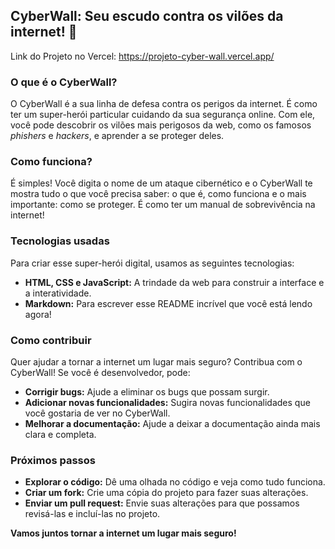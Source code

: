 ## CyberWall: Seu escudo contra os vilões da internet! ️🔐

Link do Projeto no Vercel: https://projeto-cyber-wall.vercel.app/

### O que é o CyberWall?

O CyberWall é a sua linha de defesa contra os perigos da internet. É como ter um super-herói particular cuidando da sua segurança online. Com ele, você pode descobrir os vilões mais perigosos da web, como os famosos *phishers* e *hackers*, e aprender a se proteger deles. 

### Como funciona?

É simples! Você digita o nome de um ataque cibernético e o CyberWall te mostra tudo o que você precisa saber: o que é, como funciona e o mais importante: como se proteger. É como ter um manual de sobrevivência na internet!

### Tecnologias usadas

Para criar esse super-herói digital, usamos as seguintes tecnologias:

* **HTML, CSS e JavaScript:** A trindade da web para construir a interface e a interatividade.
* **Markdown:** Para escrever esse README incrível que você está lendo agora!

### Como contribuir

Quer ajudar a tornar a internet um lugar mais seguro? Contribua com o CyberWall! Se você é desenvolvedor, pode:

* **Corrigir bugs:** Ajude a eliminar os bugs que possam surgir.
* **Adicionar novas funcionalidades:** Sugira novas funcionalidades que você gostaria de ver no CyberWall.
* **Melhorar a documentação:** Ajude a deixar a documentação ainda mais clara e completa.

### Próximos passos

* **Explorar o código:** Dê uma olhada no código e veja como tudo funciona.
* **Criar um fork:** Crie uma cópia do projeto para fazer suas alterações.
* **Enviar um pull request:** Envie suas alterações para que possamos revisá-las e incluí-las no projeto.

**Vamos juntos tornar a internet um lugar mais seguro!**
